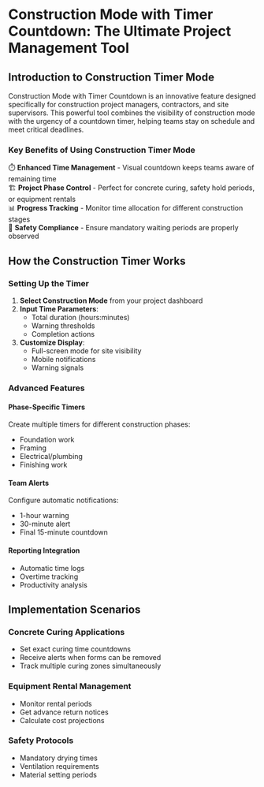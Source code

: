 
# Construction Mode with Timer Countdown: The Ultimate Project Management Tool

## Introduction to Construction Timer Mode

Construction Mode with Timer Countdown is an innovative feature designed specifically for construction project managers, contractors, and site supervisors. This powerful tool combines the visibility of construction mode with the urgency of a countdown timer, helping teams stay on schedule and meet critical deadlines.

### Key Benefits of Using Construction Timer Mode
⏱️ **Enhanced Time Management** - Visual countdown keeps teams aware of remaining time  
🏗️ **Project Phase Control** - Perfect for concrete curing, safety hold periods, or equipment rentals  
📊 **Progress Tracking** - Monitor time allocation for different construction stages  
🚧 **Safety Compliance** - Ensure mandatory waiting periods are properly observed  

## How the Construction Timer Works

### Setting Up the Timer
1. **Select Construction Mode** from your project dashboard
2. **Input Time Parameters**:
   - Total duration (hours:minutes)
   - Warning thresholds
   - Completion actions
3. **Customize Display**:
   - Full-screen mode for site visibility
   - Mobile notifications
   - Warning signals

### Advanced Features

#### Phase-Specific Timers
Create multiple timers for different construction phases:
- Foundation work
- Framing
- Electrical/plumbing
- Finishing work

#### Team Alerts
Configure automatic notifications:
- 1-hour warning
- 30-minute alert
- Final 15-minute countdown

#### Reporting Integration
- Automatic time logs
- Overtime tracking
- Productivity analysis

## Implementation Scenarios

### Concrete Curing Applications
- Set exact curing time countdowns
- Receive alerts when forms can be removed
- Track multiple curing zones simultaneously

### Equipment Rental Management
- Monitor rental periods
- Get advance return notices
- Calculate cost projections

### Safety Protocols
- Mandatory drying times
- Ventilation requirements
- Material setting periods
